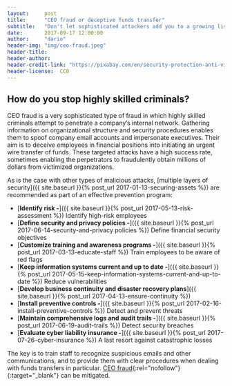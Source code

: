 ```yaml
---
layout:     post
title:      "CEO fraud or deceptive funds transfer"
subtitle:   "Don't let sophisticated attackers add you to a growing list of victims."
date:       2017-09-17 12:00:00
author:     "dario"
header-img: "img/ceo-fraud.jpeg"
header-title:
header-author:
header-credit-link: "https://pixabay.com/en/security-protection-anti-virus-265130/"
header-license:  CC0
---
```


## How do you stop highly skilled criminals?
CEO fraud is a very sophisticated type of fraud in which highly skilled criminals attempt to penetrate a company’s internal network. Gathering information on organizational structure and security procedures enables them to spoof company email accounts and impersonate executives. Their aim is to deceive employees in financial positions into initiating an urgent wire transfer of funds. These targeted attacks have a high success rate, sometimes enabling the perpetrators to fraudulently obtain millions of dollars from victimized organizations.

As is the case with other types of malicious attacks, [multiple layers of security]({{ site.baseurl }}{% post_url 2017-01-13-securing-assets %}) are recommended as part of an effective prevention program:

* [**Identify risk -**]({{ site.baseurl }}{% post_url 2017-05-13-risk-assessment %})
	Identify high-risk employees
* [**Define security and privacy policies -**]({{ site.baseurl }}{% post_url 2017-06-14-security-and-privacy policies %}) Define financial security objectives
* [**Customize training and awareness programs -**]({{ site.baseurl }}{% post_url 2017-03-13-educate-staff %})
Train employees to be aware of red flags
* [**Keep information systems current and up to date -**]({{ site.baseurl }}{% post_url 2017-05-15-keep-information-systems-current-and-up-to-date %}) Reduce vulnerabilities
* [**Develop business continuity and disaster recovery plans**]({{ site.baseurl }}{% post_url 2017-04-13-ensure-continuity %})
* [**Install preventive controls -**]({{ site.baseurl }}{% post_url 2017-02-16-install-preventive-controls %}) Detect and prevent threats
* [**Maintain comprehensive logs and audit trails -**]({{ site.baseurl }}{% post_url 2017-06-19-audit-trails %}) Detect security breaches
* [**Evaluate cyber liability insurance -**]({{ site.baseurl }}{% post_url 2017-07-26-cyber-insurance %}) A last resort against catastrophic losses

The key is to train staff to recognize suspicious emails and other communications, and to provide them with clear procedures when dealing with funds transfers in particular. [CEO fraud](https://www.canada.ca/en/competition-bureau/news/2017/06/show_them_who_s_thebossshutdownthefakeceoscam.html){:rel="nofollow"}{:target="_blank"} can be mitigated.

